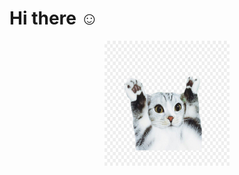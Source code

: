 # Hi there ☺
<p align="center">
  <img src="/img/kisspng-cat-dog-pet-photography-animal-nishimiya-manga-5b4b9adcc680e8.8134334115316815008131.jpg" alt="Cover" width="200" height="200">
</p>
<!--
**pedroalves-dv/pedroalves-dv** is a ✨ _special_ ✨ repository because its `README.md` (this file) appears on your GitHub profile.

Here are some ideas to get you started:

- 🔭 I’m currently working on ...
- 🌱 I’m currently learning ...
- 👯 I’m looking to collaborate on ...
- 🤔 I’m looking for help with ...
- 💬 Ask me about ...
- 📫 How to reach me: ...
- 😄 Pronouns: ...
- ⚡ Fun fact: ...
-->
